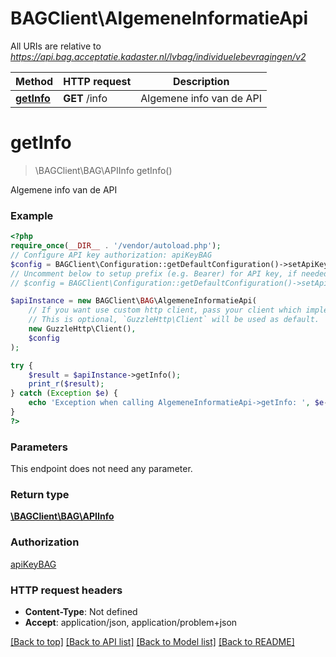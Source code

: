 # BAGClient\AlgemeneInformatieApi

All URIs are relative to *https://api.bag.acceptatie.kadaster.nl/lvbag/individuelebevragingen/v2*

Method | HTTP request | Description
------------- | ------------- | -------------
[**getInfo**](AlgemeneInformatieApi.md#getinfo) | **GET** /info | Algemene info van de API

# **getInfo**
> \BAGClient\BAG\APIInfo getInfo()

Algemene info van de API

### Example
```php
<?php
require_once(__DIR__ . '/vendor/autoload.php');
// Configure API key authorization: apiKeyBAG
$config = BAGClient\Configuration::getDefaultConfiguration()->setApiKey('X-Api-Key', 'YOUR_API_KEY');
// Uncomment below to setup prefix (e.g. Bearer) for API key, if needed
// $config = BAGClient\Configuration::getDefaultConfiguration()->setApiKeyPrefix('X-Api-Key', 'Bearer');

$apiInstance = new BAGClient\BAG\AlgemeneInformatieApi(
    // If you want use custom http client, pass your client which implements `GuzzleHttp\ClientInterface`.
    // This is optional, `GuzzleHttp\Client` will be used as default.
    new GuzzleHttp\Client(),
    $config
);

try {
    $result = $apiInstance->getInfo();
    print_r($result);
} catch (Exception $e) {
    echo 'Exception when calling AlgemeneInformatieApi->getInfo: ', $e->getMessage(), PHP_EOL;
}
?>
```

### Parameters
This endpoint does not need any parameter.

### Return type

[**\BAGClient\BAG\APIInfo**](../Model/APIInfo.md)

### Authorization

[apiKeyBAG](../../README.md#apiKeyBAG)

### HTTP request headers

 - **Content-Type**: Not defined
 - **Accept**: application/json, application/problem+json

[[Back to top]](#) [[Back to API list]](../../README.md#documentation-for-api-endpoints) [[Back to Model list]](../../README.md#documentation-for-models) [[Back to README]](../../README.md)

